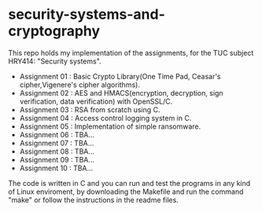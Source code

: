 # security-systems-and-cryptography
This repo holds my implementation of the assignments, for the TUC subject HRY414: "Security systems".

- Assignment 01 : Basic Crypto Library(One Time Pad, Ceasar's cipher,Vigenere's cipher algorithms).
- Assignment 02 : AES and HMACS(encryption, decryption, sign verification, data verification) with OpenSSL/C.
- Assignment 03 : RSA from scratch using C.
- Assignment 04 : Access control logging system in C.
- Assignment 05 : Implementation of simple ransomware.
- Assignment 06 : TBA...
- Assignment 07 : TBA...
- Assignment 08 : TBA...
- Assignment 09 : TBA...
- Assignment 10 : TBA...

The code is written in C and you can run and test the programs in any kind of Linux enviroment, by downloading the Makefile and run the command "make" or follow the instructions in the readme files.
